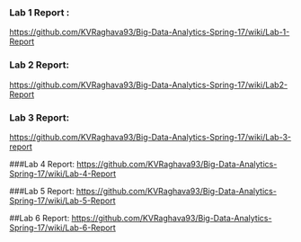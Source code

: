 ### Lab 1 Report : 
https://github.com/KVRaghava93/Big-Data-Analytics-Spring-17/wiki/Lab-1-Report


### Lab 2 Report:
https://github.com/KVRaghava93/Big-Data-Analytics-Spring-17/wiki/Lab2-Report


### Lab 3 Report:
https://github.com/KVRaghava93/Big-Data-Analytics-Spring-17/wiki/Lab-3-report

###Lab 4 Report:
https://github.com/KVRaghava93/Big-Data-Analytics-Spring-17/wiki/Lab-4-Report

###Lab 5 Report:
https://github.com/KVRaghava93/Big-Data-Analytics-Spring-17/wiki/Lab-5-Report

##Lab 6 Report:
https://github.com/KVRaghava93/Big-Data-Analytics-Spring-17/wiki/Lab-6-Report
